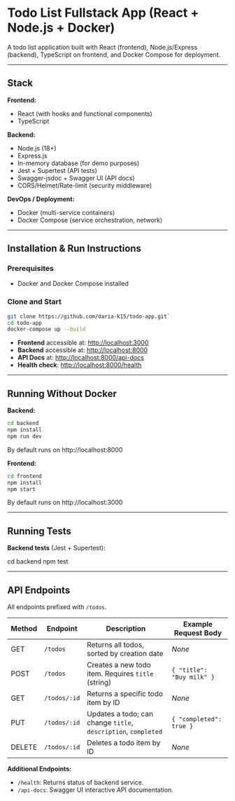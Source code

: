 # Todo List Fullstack App (React + Node.js + Docker)

A todo list application built with React (frontend), Node.js/Express (backend), TypeScript on frontend, and Docker Compose for deployment.

---

## Stack

**Frontend:**
- React (with hooks and functional components)
- TypeScript

**Backend:**
- Node.js (18+)
- Express.js
- In-memory database (for demo purposes)
- Jest + Supertest (API tests)
- Swagger-jsdoc + Swagger UI (API docs)
- CORS/Helmet/Rate-limit (security middleware)

**DevOps / Deployment:**
- Docker (multi-service containers)
- Docker Compose (service orchestration, network)

---

## Installation & Run Instructions

### Prerequisites

- Docker and Docker Compose installed

### Clone and Start

``` bash 
git clone https://github.com/daria-k15/todo-app.git`
cd todo-app
docker-compose up --build
```


- **Frontend** accessible at: [http://localhost:3000](http://localhost:3000)
- **Backend** accessible at: [http://localhost:8000](http://localhost:8000)
- **API Docs** at: [http://localhost:8000/api-docs](http://localhost:8000/api-docs)
- **Health check**: [http://localhost:8000/health](http://localhost:8000/health)

---

## Running Without Docker

**Backend:**
``` bash
cd backend
npm install
npm run dev
```

By default runs on http://localhost:8000

**Frontend:**

``` bash 
cd frontend
npm install
npm start
```

By default runs on http://localhost:3000

---

## Running Tests

**Backend tests** (Jest + Supertest):

cd backend
npm test

---

## API Endpoints

All endpoints prefixed with `/todos`.

| Method | Endpoint               | Description                                                      | Example Request Body                |
|--------|------------------------|------------------------------------------------------------------|-------------------------------------|
| GET    | `/todos`           | Returns all todos, sorted by creation date                       | *None*                              |
| POST   | `/todos`           | Creates a new todo item. Requires `title` (string)               | `{ "title": "Buy milk" }`           |
| GET    | `/todos/:id`       | Returns a specific todo item by ID                               | *None*                              |
| PUT    | `/todos/:id`       | Updates a todo; can change `title`, `description`, `completed`   | `{ "completed": true }`             |
| DELETE | `/todos/:id`       | Deletes a todo item by ID                                        | *None*                              |

**Additional Endpoints:**
- `/health`: Returns status of backend service.
- `/api-docs`: Swagger UI interactive API documentation.
